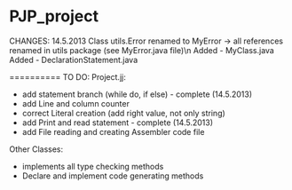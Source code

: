 PJP_project
===========
CHANGES:
14.5.2013
Class utils.Error renamed to MyError -> all references renamed in utils package (see MyError.java file)\n
Added - MyClass.java
Added - DeclarationStatement.java


==========
TO DO:
Project.jj:
  - add statement branch (while do, if else) - complete (14.5.2013)
  - add Line and column counter 
  - correct Literal creation (add right value, not only string)
  - add Print and read statement - complete (14.5.2013)
  - add File reading and creating Assembler code file

Other Classes:
  - implements all type checking methods
  - Declare and implement code generating methods
